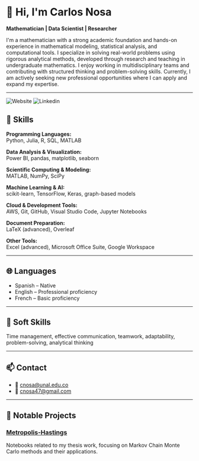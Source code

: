 # 👋 Hi, I'm Carlos Nosa

**Mathematician | Data Scientist | Researcher**

I'm a mathematician with a strong academic foundation and hands-on experience in mathematical modeling, statistical analysis, and computational tools. I specialize in solving real-world problems using rigorous analytical methods, developed through research and teaching in undergraduate mathematics. I enjoy working in multidisciplinary teams and contributing with structured thinking and problem-solving skills. Currently, I am actively seeking new professional opportunities where I can apply and expand my expertise.

---

![Website](https://cnosa.github.io/) 
![Linkedin](https://www.linkedin.com/in/carlos-enrique-nosa-guzman-069258300/)


## 🔧 Skills

**Programming Languages:**  
Python, Julia, R, SQL, MATLAB

**Data Analysis & Visualization:**  
Power BI, pandas, matplotlib, seaborn

**Scientific Computing & Modeling:**  
MATLAB, NumPy, SciPy

**Machine Learning & AI:**  
scikit-learn, TensorFlow, Keras, graph-based models

**Cloud & Development Tools:**  
AWS, Git, GitHub, Visual Studio Code, Jupyter Notebooks

**Document Preparation:**  
LaTeX (advanced), Overleaf

**Other Tools:**  
Excel (advanced), Microsoft Office Suite, Google Workspace

---

## 🌐 Languages

- Spanish – Native  
- English – Professional proficiency  
- French – Basic proficiency

---

## 🤝 Soft Skills

Time management, effective communication, teamwork, adaptability, problem-solving, analytical thinking

---

## 📫 Contact

- 📧 cnosa@unal.edu.co  
- 📧 cnosa47@gmail.com

---

## 📂 Notable Projects

### [Metropolis-Hastings](https://github.com/cnosa/Metropolis-Hastings)
Notebooks related to my thesis work, focusing on Markov Chain Monte Carlo methods and their applications.
